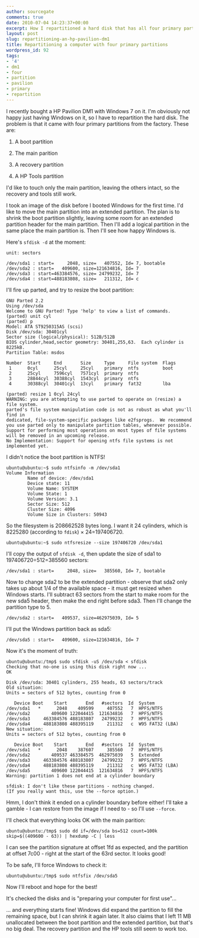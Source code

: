 ```yaml
---
author: sourcegate
comments: true
date: 2010-07-04 14:23:37+00:00
excerpt: How I repartitioned a hard disk that has all four primary partitions allocated.
layout: post
slug: repartitioning-an-hp-pavilion-dm1
title: Repartitioning a computer with four primary partitions
wordpress_id: 92
tags:
- '4'
- dm1
- four
- partition
- pavilion
- primary
- repartition
---
```


I recently bought a HP Pavilion DM1 with Windows 7 on it. I'm obviously not happy just having Windows on it, so I have to repartition the hard disk. The problem is that it came with four primary partitions from the factory. These are:



	
  1. A boot partition

	
  2. The main parition

	
  3. A recovery partition

	
  4. A HP Tools partition


I'd like to touch only the main partition, leaving the others intact, so the recovery and tools still work.

I took an image of the disk before I booted Windows for the first time. I'd like to move the main partition into an extended partition. The plan is to shrink the boot partition slightly, leaving some room for an extended partition header for the main partition. Then I'll add a logical partition in the same place the main partition is. Then I'll see how happy Windows is.

Here's `sfdisk -d` at the moment:

    
    unit: sectors
    
    /dev/sda1 : start=     2048, size=   407552, Id= 7, bootable
    /dev/sda2 : start=   409600, size=121634816, Id= 7
    /dev/sda3 : start=463384576, size= 24799232, Id= 7
    /dev/sda4 : start=488183808, size=   211312, Id= c


I'll fire up parted, and try to resize the boot partition:

    
    GNU Parted 2.2
    Using /dev/sda
    Welcome to GNU Parted! Type 'help' to view a list of commands.
    (parted) unit cyl
    (parted) p
    Model: ATA ST9250315AS (scsi)
    Disk /dev/sda: 30401cyl
    Sector size (logical/physical): 512B/512B
    BIOS cylinder,head,sector geometry: 30401,255,63.  Each cylinder is 8225kB.
    Partition Table: msdos
    
    Number  Start     End       Size     Type     File system  Flags
     1      0cyl      25cyl     25cyl    primary  ntfs         boot
     2      25cyl     7596cyl   7571cyl  primary  ntfs
     3      28844cyl  30388cyl  1543cyl  primary  ntfs
     4      30388cyl  30401cyl  13cyl    primary  fat32        lba
    
    (parted) resize 1 0cyl 24cyl
    WARNING: you are attempting to use parted to operate on (resize) a file system.
    parted's file system manipulation code is not as robust as what you'll find in
    dedicated, file-system-specific packages like e2fsprogs.  We recommend
    you use parted only to manipulate partition tables, whenever possible.
    Support for performing most operations on most types of file systems
    will be removed in an upcoming release.
    No Implementation: Support for opening ntfs file systems is not implemented yet.


I didn't notice the boot partition is NTFS!

    
    ubuntu@ubuntu:~$ sudo ntfsinfo -m /dev/sda1
    Volume Information
            Name of device: /dev/sda1
            Device state: 11
            Volume Name: SYSTEM
            Volume State: 1
            Volume Version: 3.1
            Sector Size: 512
            Cluster Size: 4096
            Volume Size in Clusters: 50943


So the filesystem is 208662528 bytes long. I want it 24 cylinders, which is 8225280 (according to `fdisk`) × 24=197406720.

    
    ubuntu@ubuntu:~$ sudo ntfsresize --size 197406720 /dev/sda1


I'll copy the output of `sfdisk -d`, then update the size of sda1 to 197406720÷512=385560 sectors:

    
    /dev/sda1 : start=     2048, size=   385560, Id= 7, bootable


Now to change sda2 to be the extended partition - observe that sda2 only takes up about 1/4 of the available space - it must get resized when Windows starts. I'll subtract 63 sectors from the start to make room for the new sda5 header, then make the end right before sda3. Then I'll change the partition type to 5.

    
    /dev/sda2 : start=   409537, size=462975039, Id= 5


I'll put the Windows partition back as sda5:

    
    /dev/sda5 : start=   409600, size=121634816, Id= 7


Now it's the moment of truth:

    
    ubuntu@ubuntu:/tmp$ sudo sfdisk -uS /dev/sda < sfdisk
    Checking that no-one is using this disk right now ...
    OK
    
    Disk /dev/sda: 30401 cylinders, 255 heads, 63 sectors/track
    Old situation:
    Units = sectors of 512 bytes, counting from 0
    
       Device Boot    Start       End   #sectors  Id  System
    /dev/sda1   *      2048    409599     407552   7  HPFS/NTFS
    /dev/sda2        409600 122044415  121634816   7  HPFS/NTFS
    /dev/sda3     463384576 488183807   24799232   7  HPFS/NTFS
    /dev/sda4     488183808 488395119     211312   c  W95 FAT32 (LBA)
    New situation:
    Units = sectors of 512 bytes, counting from 0
    
       Device Boot    Start       End   #sectors  Id  System
    /dev/sda1   *      2048    387607     385560   7  HPFS/NTFS
    /dev/sda2        409537 463384575  462975039   5  Extended
    /dev/sda3     463384576 488183807   24799232   7  HPFS/NTFS
    /dev/sda4     488183808 488395119     211312   c  W95 FAT32 (LBA)
    /dev/sda5        409600 122044415  121634816   7  HPFS/NTFS
    Warning: partition 1 does not end at a cylinder boundary
    
    sfdisk: I don't like these partitions - nothing changed.
    (If you really want this, use the --force option.)


Hmm, I don't think it ended on a cylinder boundary before either! I'll take a gamble - I can restore from the image if I need to - so I'll use `--force`.

I'll check that everything looks OK with the main parition:

    
    ubuntu@ubuntu:/tmp$ sudo dd if=/dev/sda bs=512 count=100k skip=$((409600 - 63)) | hexdump -C | less


I can see the partition signature at offset 1fd as expected, and the partition at offset 7c00 - right at the start of the 63rd sector. It looks good!

To be safe, I'll force Windows to check it:

    
    ubuntu@ubuntu:/tmp$ sudo ntfsfix /dev/sda5


Now I'll reboot and hope for the best!

It's checked the disks and is "preparing your computer for first use"...

... and everything starts fine! Windows did expand the partition to fill the remaining space, but I can shrink it again later. It also claims that I left 11 MB unallocated between the boot partition and the extended partition, but that's no big deal. The recovery partition and the HP tools still seem to work too.
